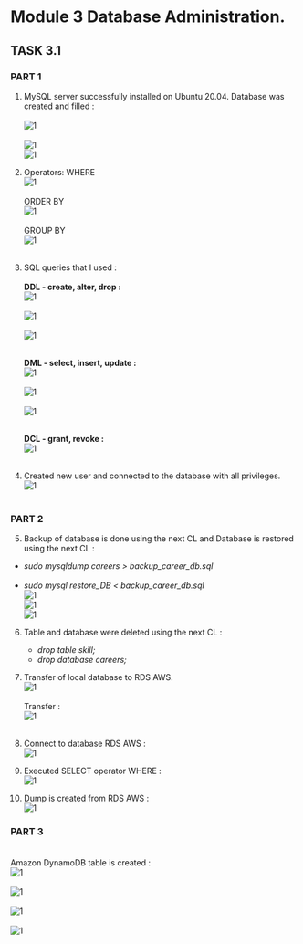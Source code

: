 # Module 3 Database Administration.

## TASK 3.1

### PART 1

1. MySQL server successfully installed on Ubuntu 20.04. Database was created and filled :</br></br>
   ![1](./screenshots/1.png)</br></br>
   ![1](./screenshots/2.png)</br>
   ![1](./screenshots/3.png)</br>

2. Operators:
   WHERE</br>
   ![1](./screenshots/4.png)</br></br>
   ORDER BY</br>
   ![1](./screenshots/5.png)</br></br>
   GROUP BY</br>
   ![1](./screenshots/6.png)</br></br>

3. SQL queries that I used :</br></br>
   **DDL - create, alter, drop :**</br>
   ![1](./screenshots/7.png)</br></br>
   ![1](./screenshots/8.png)</br></br>
   ![1](./screenshots/9.png)</br></br>

   **DML - select, insert, update :**</br>
   ![1](./screenshots/4.png)</br></br>
   ![1](./screenshots/10.png)</br></br>
   ![1](./screenshots/11.png)</br></br>

   **DCL - grant, revoke :**</br>
   ![1](./screenshots/12.png)</br></br>

4. Created new user and connected to the database with all privileges.</br>
   ![1](./screenshots/13.png)</br></br>

### PART 2

5. Backup of database is done using the next CL and Database is restored using the next CL :</br>

- _sudo mysqldump careers > backup_career_db.sql_</br></br>
- _sudo mysql restore_DB < backup_career_db.sql_</br>
  ![1](./screenshots/14.png)</br>
  ![1](./screenshots/15.png)</br>
  ![1](./screenshots/16.png)</br>

6. Table and database were deleted using the next CL :</br>
   - _drop table skill;_
   - _drop database careers;_
7. Transfer of local database to RDS AWS.</br>
   ![1](./screenshots/13.1.png)</br></br>
   Transfer :</br>
   ![1](./screenshots/13.2.png)</br></br>

8. Connect to database RDS AWS :</br>
   ![1](./screenshots/13.3.png)</br>
9. Executed SELECT operator WHERE :</br>
   ![1](./screenshots/13.4.png)</br>

10. Dump is created from RDS AWS :</br>
    ![1](./screenshots/13.5.png)</br>

### PART 3</br></br>

Amazon DynamoDB table is created :</br>
![1](./screenshots/20.png)</br></br>
![1](./screenshots/21.png)</br></br>
![1](./screenshots/22.png)</br></br>
![1](./screenshots/23.png)</br></br>
